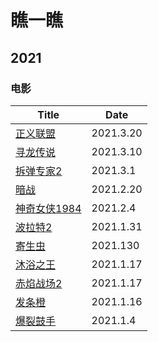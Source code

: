 # 瞧一瞧

## 2021

### 电影

| Title                                                        | Date      |
| ------------------------------------------------------------ | --------- |
| [正义联盟](https://movie.douban.com/subject/2158490/)        | 2021.3.20 |
| [寻龙传说](https://movie.douban.com/subject/34804147/?from=showing) | 2021.3.10 |
| [拆弹专家2](https://movie.douban.com/subject/30171424/?from=subject-page) | 2021.3.1  |
| [暗战](https://movie.douban.com/subject/1298898/)            | 2021.2.20 |
| [神奇女侠1984](https://movie.douban.com/subject/27073752/)   | 2021.2.4  |
| [波拉特2](https://movie.douban.com/subject/4135439/)         | 2021.1.31 |
| [寄生虫](https://movie.douban.com/subject/27010768/)         | 2021.130  |
| [沐浴之王](https://movie.douban.com/subject/34894753/)       | 2021.1.17 |
| [赤焰战场2](https://movie.douban.com/subject/7916027/)       | 2021.1.17 |
| [发条橙](https://movie.douban.com/subject/1292233/)          | 2021.1.16 |
| [爆裂鼓手](https://movie.douban.com/subject/25773932/)       | 2021.1.4  |

